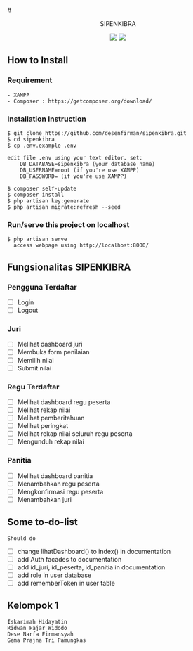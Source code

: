 #<p align="center">SIPENKIBRA</p>

<p align="center"><img src="https://travis-ci.org/desenfirman/sipenkibra.svg?branch=master"> <img src="https://travis-ci.org/desenfirman/sipenkibra.svg?branch=development"></p>

## How to Install
### Requirement
```
- XAMPP
- Composer : https://getcomposer.org/download/
```
### Installation Instruction
```text
$ git clone https://github.com/desenfirman/sipenkibra.git
$ cd sipenkibra
$ cp .env.example .env
```

    edit file .env using your text editor. set:
        DB_DATABASE=sipenkibra (your database name)
        DB_USERNAME=root (if you're use XAMPP)
        DB_PASSWORD= (if you're use XAMPP)

```text
$ composer self-update
$ composer install
$ php artisan key:generate
$ php artisan migrate:refresh --seed
```
### Run/serve this project on localhost
```text
$ php artisan serve
  access webpage using http://localhost:8000/
```

## Fungsionalitas SIPENKIBRA
### Pengguna Terdaftar
- [ ] Login
- [ ] Logout
### Juri
- [ ] Melihat dashboard juri
- [ ] Membuka form penilaian
- [ ] Memilih nilai
- [ ] Submit nilai
### Regu Terdaftar
- [ ] Melihat dashboard regu peserta
- [ ] Melihat rekap nilai
- [ ] Melihat pemberitahuan
- [ ] Melihat peringkat
- [ ] Melihat rekap nilai seluruh regu peserta
- [ ] Mengunduh rekap nilai
### Panitia
- [ ] Melihat dashboard panitia
- [ ] Menambahkan regu peserta
- [ ] Mengkonfirmasi regu peserta
- [ ] Menambahkan juri

## Some to-do-list
    Should do
- [ ]  change lihatDashboard() to index() in documentation
- [ ]  add Auth facades to documentation
- [ ]  add id_juri, id_peserta, id_panitia in documentation
- [ ]  add role in user database
- [ ]  add rememberToken in user table

## Kelompok 1
```text
Iskarimah Hidayatin
Ridwan Fajar Widodo
Dese Narfa Firmansyah
Gema Prajna Tri Pamungkas
```
